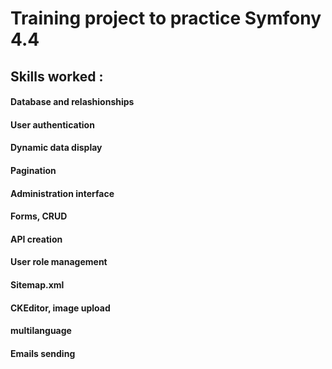 # Training project to practice Symfony 4.4

## Skills worked : 
#### Database and relashionships
#### User authentication
#### Dynamic data display
#### Pagination
#### Administration interface
#### Forms, CRUD
#### API creation
#### User role management
#### Sitemap.xml
#### CKEditor, image upload
#### multilanguage
#### Emails sending
